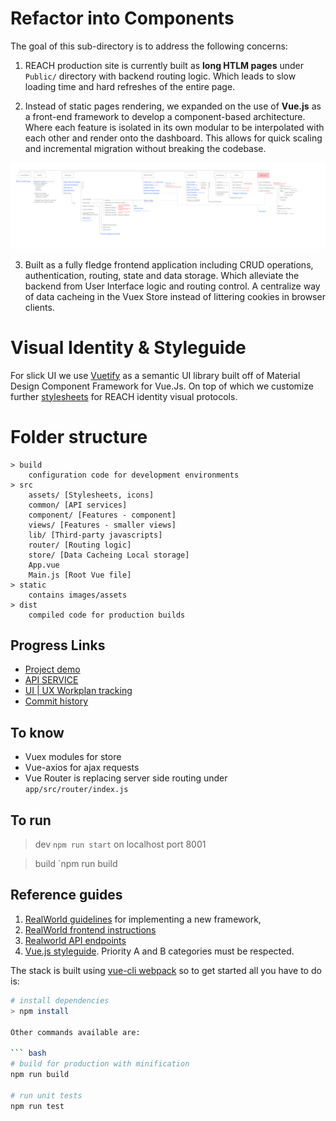 # Refactor into Components
The goal of this sub-directory is to address the following concerns:

1. REACH production site is currently built as **long HTLM pages** under `Public/` directory with backend routing logic. Which leads to slow loading time and hard refreshes of the entire page.

2. Instead of static pages rendering, we expanded on the use of **Vue.js** as a front-end framework to develop a component-based architecture. Where each feature is isolated in its own modular to be interpolated with each other and render onto the dashboard. This allows for quick scaling and incremental migration without breaking the codebase.

![REACH Components architecture](./static/MSFREACHSTRUCTURE.png)

3. Built as a fully fledge frontend application including CRUD operations, authentication, routing, state and data storage. Which alleviate the backend from User Interface logic and routing control. A centralize way of data cacheing in the Vuex Store instead of littering cookies in browser clients.

# Visual Identity & Styleguide 

For slick UI we use [Vuetify](https://vuetifyjs.com/en/) as a semantic UI library built off of Material Design Component Framework for Vue.Js. On top of which we customize further [stylesheets](https://github.com/MSFREACH/msf-reach/tree/ux/navigation/app/src/assets/css) for REACH identity visual protocols.


# Folder structure

    > build
        configuration code for development environments
    > src
        assets/ [Stylesheets, icons]
        common/ [API services]
        component/ [Features - component]
        views/ [Features - smaller views]
        lib/ [Third-party javascripts]
        router/ [Routing logic]
        store/ [Data Cacheing Local storage]
        App.vue
        Main.js [Root Vue file]
    > static
        contains images/assets
    > dist
        compiled code for production builds

## Progress Links
- [Project demo](https://ux.msf-reach.org/#/)
- [API SERVICE](https://github.com/MSFREACH/msf-reach/blob/ux/navigation/app/src/common/api.service.js)
- [UI | UX Workplan tracking](https://github.com/MSFREACH/msf-reach/projects/1)
- [Commit history](https://github.com/MSFREACH/msf-reach/commits/ux/navigation)

## To know
- Vuex modules for store
- Vue-axios for ajax requests
- Vue Router is replacing server side routing under `app/src/router/index.js`

## To run
  > dev `npm run start` on localhost port 8001
  
  > build `npm run build

## Reference guides

1. [RealWorld guidelines](https://github.com/gothinkster/realworld/tree/master/spec) for implementing a new framework,
2. [RealWorld frontend instructions](https://github.com/gothinkster/realworld-starter-kit/blob/master/FRONTEND_INSTRUCTIONS.md)
3. [Realworld API endpoints](https://github.com/gothinkster/realworld/tree/master/api)
4. [Vue.js styleguide](https://vuejs.org/v2/style-guide/index.html). Priority A and B categories must be respected.

The stack is built using [vue-cli webpack](https://github.com/vuejs-templates/webpack) so to get started all you have to do is:

``` bash
# install dependencies
> npm install

Other commands available are:

``` bash
# build for production with minification
npm run build

# run unit tests
npm run test
```
